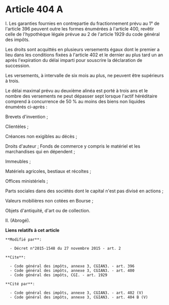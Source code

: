 # Article 404 A

I. Les garanties fournies en contrepartie du fractionnement prévu au 1° de l'article 396 peuvent outre les formes énumérées à
l'article 400, revêtir celle de l'hypothèque légale prévue au 2 de l'article 1929 du code général des impôts. 

Les droits sont acquittés en plusieurs versements égaux dont le premier a lieu dans les conditions fixées à l'article 402 et
le dernier au plus tard un an après l'expiration du délai imparti pour souscrire la déclaration de succession. 

Les versements, à intervalle de six mois au plus, ne peuvent être supérieurs à trois.

Le délai maximal prévu au deuxième alinéa est porté à trois ans et le nombre des versements ne peut dépasser sept lorsque
l'actif héréditaire comprend à concurrence de 50 % au moins des biens non liquides énumérés ci-après : 

Brevets d'invention ; 

Clientèles ; 

Créances non exigibles au décès ; 

Droits d'auteur ; Fonds de commerce y compris le matériel et les marchandises qui en dépendent ; 

Immeubles ; 

Matériels agricoles, bestiaux et récoltes ; 

Offices ministériels ; 

Parts sociales dans des sociétés dont le capital n'est pas divisé en actions ; 

Valeurs mobilières non cotées en Bourse ;

Objets d'antiquité, d'art ou de collection. 

II. (Abrogé).

**Liens relatifs à cet article**

	**Modifié par**:

	  - Décret n°2015-1548 du 27 novembre 2015 - art. 2

	**Cite**:

	  - Code général des impôts, annexe 3, CGIAN3. - art. 396
	  - Code général des impôts, annexe 3, CGIAN3. - art. 400
	  - Code général des impôts, CGI. - art. 1929

	**Cité par**:

	  - Code général des impôts, annexe 3, CGIAN3. - art. 402 (V)
	  - Code général des impôts, annexe 3, CGIAN3. - art. 404 B (V)
